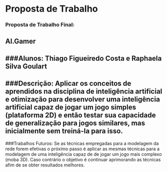 # Proposta de Trabalho #

### Proposta de Trabalho Final: ### 
AI.Gamer
-----------
###Alunos: 
Thiago Figueiredo Costa e Raphaela Silva Goulart
-----------

###Descrição: 
Aplicar os conceitos de aprendidos na disciplina de inteligência artificial e otimização para desenvolver uma inteligência artificial capaz de jogar um jogo simples (plataforma 2D) e então testar sua capacidade de generalização para jogos similares, mas inicialmente sem treiná-la para isso.
----------
###Trabalhos Futuros: 
Se as técnicas empregadas para a modelagem da rede forem efetivas o próximo passo é aplicar as mesmas técnicas para a modelagem de uma inteligência capaz de de jogar um jogo mais complexo (moba 3D). Caso contrário o objetivo é continuar aprimorando as técnicas  afim de se obter resultados melhores.
